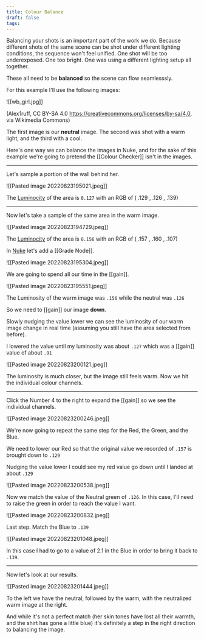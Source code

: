 ```yaml
---
title: Colour Balance
draft: false
tags:
---
```


Balancing your shots is an important part of the work we do. Because different shots of the same scene can be shot under different lighting conditions, the sequence won't feel unified. One shot will be too underexposed. One too bright. One was using a different lighting setup all together. 

These all need to be **balanced** so the scene can flow seamlesssly.

For this example I'll use the following images:

![[wb_girl.jpg]]

(Alex1ruff, CC BY-SA 4.0 <https://creativecommons.org/licenses/by-sa/4.0>, via Wikimedia Commons)


The first image is our **neutral** image. The second was shot with a warm light, and the third with a cool.

Here's one way we can balance the images in Nuke, and for the sake of this example we're going to pretend the [[Colour Checker]] isn't in the images.

---

Let's sample a portion of the wall behind her.

![[Pasted image 20220823195021.jpeg]]

The [Luminocity](Luminance) of the area is `0.127` with an RGB of ( .129 , .126 , .139)

---

Now let's take a sample of the same area in the warm image.

![[Pasted image 20220823194729.jpeg]]

The [Luminocity](Luminance) of the area is `0.156` with an RGB of ( .157 , .160 , .107)

In [Nuke](../Software/Nuke/Nuke.md) let's add a [[Grade Node]]. 

![[Pasted image 20220823195304.jpeg]]

We are going to spend all our time in the [[gain]].

![[Pasted image 20220823195551.jpeg]]

The Luminosity of the warm image was `.156` while the neutral was `.126`

So we need to [[gain]] our image **down**.

Slowly nudging the value lower we can see the luminosity of our warm image change in real time (assuming you still have the area selected from before).

I lowered the value until my luminosity was about `.127` which was a [[gain]] value of about `.91`

![[Pasted image 20220823200121.jpeg]]

The luminosity is much closer, but the image still feels warm. Now we hit the individual colour channels.

---

Click the Number 4 to the right to expand the [[gain]] so we see the individual channels.

![[Pasted image 20220823200246.jpeg]]

We're now going to repeat the same step for the Red, the Green, and the Blue.

We need to lower our Red so that the original value we recorded of `.157` is brought down to `.129`

Nudging the value lower I could see my red value go down until I landed at about `.129`

![[Pasted image 20220823200538.jpeg]]

Now we match the value of the Neutral green of `.126`. In this case, I'll need to raise the green in order to reach the value I want.

![[Pasted image 20220823200832.jpeg]]

Last step. Match the Blue to `.139`

![[Pasted image 20220823201048.jpeg]]

In this case I had to go to a value of 2.1 in the Blue in order to bring it back to `.139`.

---

Now let's look at our results.

![[Pasted image 20220823201444.jpeg]]

To the left we have the neutral, followed by the warm, with the neutralized warm image at the right.

And while it's not a perfect match (her skin tones have lost all their warmth, and the shirt has gone a little blue) it's definitely a step in the right direction to balancing the image.